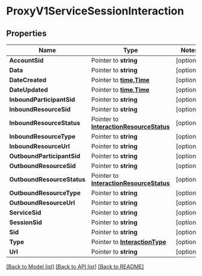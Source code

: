 # ProxyV1ServiceSessionInteraction

## Properties
Name | Type | Notes
------------ | ------------- | -------------
**AccountSid** | Pointer to **string** | [optional] 
**Data** | Pointer to **string** | [optional] 
**DateCreated** | Pointer to [**time.Time**](time.Time.md) | [optional] 
**DateUpdated** | Pointer to [**time.Time**](time.Time.md) | [optional] 
**InboundParticipantSid** | Pointer to **string** | [optional] 
**InboundResourceSid** | Pointer to **string** | [optional] 
**InboundResourceStatus** | Pointer to [**InteractionResourceStatus**](interaction_resource_status.md) | [optional] 
**InboundResourceType** | Pointer to **string** | [optional] 
**InboundResourceUrl** | Pointer to **string** | [optional] 
**OutboundParticipantSid** | Pointer to **string** | [optional] 
**OutboundResourceSid** | Pointer to **string** | [optional] 
**OutboundResourceStatus** | Pointer to [**InteractionResourceStatus**](interaction_resource_status.md) | [optional] 
**OutboundResourceType** | Pointer to **string** | [optional] 
**OutboundResourceUrl** | Pointer to **string** | [optional] 
**ServiceSid** | Pointer to **string** | [optional] 
**SessionSid** | Pointer to **string** | [optional] 
**Sid** | Pointer to **string** | [optional] 
**Type** | Pointer to [**InteractionType**](interaction_type.md) | [optional] 
**Url** | Pointer to **string** | [optional] 

[[Back to Model list]](../README.md#documentation-for-models) [[Back to API list]](../README.md#documentation-for-api-endpoints) [[Back to README]](../README.md)


